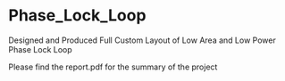 # Phase_Lock_Loop
Designed and Produced Full Custom Layout of Low Area and Low Power Phase Lock Loop

Please find the report.pdf for the summary of the project
